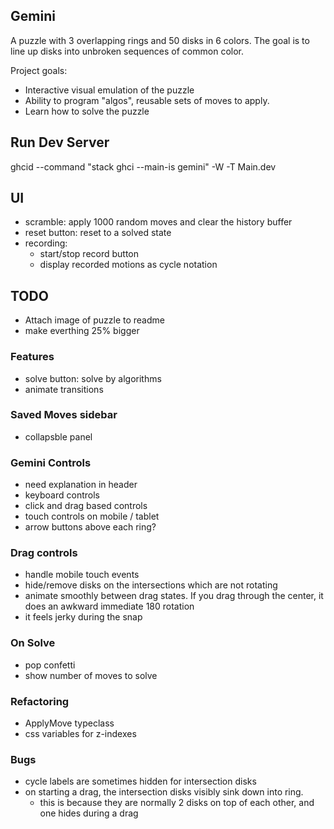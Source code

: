 ## Gemini 
A puzzle with 3 overlapping rings and 50 disks in 6 colors. The goal is to line up disks into unbroken sequences of common color.

Project goals:
- Interactive visual emulation of the puzzle
- Ability to program "algos", reusable sets of moves to apply.
- Learn how to solve the puzzle

## Run Dev Server
ghcid --command "stack ghci --main-is gemini" -W -T Main.dev

## UI
- scramble: apply 1000 random moves and clear the history buffer
- reset button: reset to a solved state
- recording:
    - start/stop record button
    - display recorded motions as cycle notation

## TODO
- Attach image of puzzle to readme
- make everthing 25% bigger

### Features
- solve button: solve by algorithms
- animate transitions

### Saved Moves sidebar
- collapsble panel 

### Gemini Controls
- need explanation in header
- keyboard controls
- click and drag based controls
- touch controls on mobile / tablet
- arrow buttons above each ring?

### Drag controls
- handle mobile touch events
- hide/remove disks on the intersections which are not rotating
- animate smoothly between drag states. If you drag through the center, it does an awkward immediate 180 rotation
- it feels jerky during the snap

### On Solve
- pop confetti 
- show number of moves to solve

### Refactoring
- ApplyMove typeclass
- css variables for z-indexes

### Bugs
- cycle labels are sometimes hidden for intersection disks
- on starting a drag, the intersection disks visibly sink down into ring. 
    - this is because they are normally  2 disks on top of each other, and one hides during a drag
